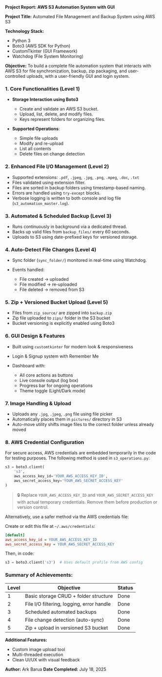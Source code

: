 **Project Report: AWS S3 Automation System with GUI**

**Project Title:** Automated File Management and Backup System using AWS S3

**Technology Stack:**

* Python 3
* Boto3 (AWS SDK for Python)
* CustomTkinter (GUI Framework)
* Watchdog (File System Monitoring)

**Objective:**
To build a complete file automation system that interacts with AWS S3 for file synchronization, backup, zip packaging, and user-controlled uploads, with a user-friendly GUI and login system.

### 1. **Core Functionalities (Level 1)**

* **Storage Interaction using Boto3**

  * Create and validate an AWS S3 bucket.
  * Upload, list, delete, and modify files.
  * Keys represent folders for organizing files.
* **Supported Operations**:

  * Simple file uploads
  * Modify and re-upload
  * List all contents
  * Delete files on change detection

### 2. **Enhanced File I/O Management (Level 2)**

* Supported extensions: `.pdf`, `.jpeg`, `.jpg`, `.png`, `.mpeg`, `.doc`, `.txt`
* Files validated using extension filter.
* Files are sorted in backup folders using timestamp-based naming.
* Errors are handled using `try-except` blocks.
* Verbose logging is written to both console and log file (`s3_automation_master.log`).

### 3. **Automated & Scheduled Backup (Level 3)**

* Runs continuously in background via a dedicated thread.
* Backs up valid files from `backup_files/` every 60 seconds.
* Uploads to S3 using date-prefixed keys for versioned storage.

### 4. **Auto-Detect File Changes (Level 4)**

* Sync folder (`sync_folder/`) monitored in real-time using Watchdog.
* Events handled:

  * File created -> uploaded
  * File modified -> re-uploaded
  * File deleted -> removed from S3

### 5. **Zip + Versioned Bucket Upload (Level 5)**

* Files from `zip_source/` are zipped into `backup.zip`
* Zip file uploaded to `zips/` folder in the S3 bucket
* Bucket versioning is explicitly enabled using Boto3

### 6. **GUI Design & Features**

* Built using `customtkinter` for modern look & responsiveness
* Login & Signup system with Remember Me
* Dashboard with:

  * All core actions as buttons
  * Live console output (log box)
  * Progress bar for ongoing operations
  * Theme toggle (Light/Dark mode)

### 7. **Image Handling & Upload**

* Uploads any `.jpg`, `.jpeg`, `.png` file using file picker
* Automatically places them in `pictures/` directory in S3
* Auto-move utility shifts image files to the correct folder unless already moved

### 8. **AWS Credential Configuration**

For secure access, AWS credentials are embedded temporarily in the code for testing purposes. The following method is used in `s3_operations.py`:

```python
s3 = boto3.client(
    's3',
    aws_access_key_id='YOUR_AWS_ACCESS_KEY_ID',
    aws_secret_access_key='YOUR_AWS_SECRET_ACCESS_KEY'
)
```

> 🔒 Replace `YOUR_AWS_ACCESS_KEY_ID` and `YOUR_AWS_SECRET_ACCESS_KEY` with actual temporary credentials. Remove them before production or version control.

Alternatively, use a safer method via the AWS credentials file:

Create or edit this file at `~/.aws/credentials`:

```ini
[default]
aws_access_key_id = YOUR_AWS_ACCESS_KEY_ID
aws_secret_access_key = YOUR_AWS_SECRET_ACCESS_KEY
```

Then, in code:

```python
s3 = boto3.client('s3')  # Uses default profile from AWS config
```

### Summary of Achievements:

| Level | Objective                                 | Status |
| ----- | ----------------------------------------- | ------ |
| 1     | Basic storage CRUD + folder structure     | Done   |
| 2     | File I/O filtering, logging, error handle | Done   |
| 3     | Scheduled automated backups               | Done   |
| 4     | File change detection (auto-sync)         | Done   |
| 5     | Zip + upload in versioned S3 bucket       | Done   |

**Additional Features:**

* Custom image upload tool
* Multi-threaded execution
* Clean UI/UX with visual feedback

**Author:** Ark Barua
**Date Completed:** July 18, 2025
 
